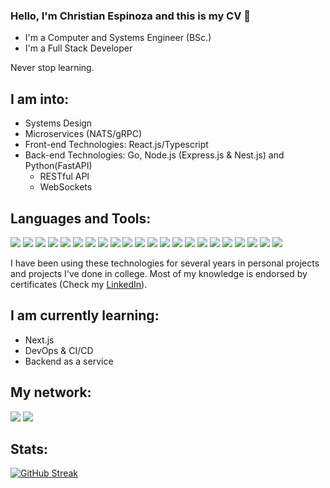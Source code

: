 ### Hello, I'm Christian Espinoza and this is my CV 👋 

- I'm a Computer and Systems Engineer (BSc.)
- I'm a Full Stack Developer  

Never stop learning.


## I am into: 
- Systems Design
- Microservices (NATS/gRPC)
- Front-end Technologies: React.js/Typescript
- Back-end Technologies: Go, Node.js (Express.js & Nest.js) and Python(FastAPI)
  - RESTful API
  - WebSockets

## Languages and Tools:  

<img src = "https://img.shields.io/badge/Go-00ADD8?style=flat&logo=go&logoColor=white"> <img src = "https://img.shields.io/badge/Python-3670A0?style=flat&logo=python&logoColor=white">
<img src = "https://img.shields.io/badge/Typescript-3179C6?style=flat&logo=typescript&logoColor=white">
<img src = "https://img.shields.io/badge/Javascript-F0DB4F?style=flat&logo=javascript&logoColor=white">
<img src = "https://img.shields.io/badge/React.js-1c2c4c?style=flat&logo=react&logoColor=%2361DAFB">
<img src = "https://img.shields.io/badge/Node.js-43853D?style=flat&logo=node.js&logoColor=white">
<img src = "https://img.shields.io/badge/Express.js-404D59?style=flat&logo=express&logoColor=white">
<img src = "https://img.shields.io/badge/Nest.js-E0234E?style=flat&logo=nestjs&logoColor=white">
<img src = "https://img.shields.io/badge/Vite.js-%23646CFF.svg?style=flat&logo=vite&logoColor=white">
<img src="https://img.shields.io/badge/HTML5-E34F26?style=flat&logo=html5&logoColor=white">
<img src="https://img.shields.io/badge/CSS3-1572B6?style=flat&logo=css3&logoColor=white">
<img src="https://img.shields.io/badge/TailwindCSS-%2338B2AC.svg?style=flat&logo=tailwind-css&logoColor=white">
<img src="https://img.shields.io/badge/Bootstrap5-563d7c?style=flat&logo=bootstrap&logoColor=white">
<img src="https://img.shields.io/badge/FastAPI-00ADD8?style=flat&logo=fastapi&logoColor=white">
<img src="https://img.shields.io/badge/MongoDB-4EA94B?style=flat&logo=mongodb&logoColor=white">
<img src="https://img.shields.io/badge/MySQL-005C84?style=flat&logo=mysql&logoColor=white">
<img src="https://img.shields.io/badge/PostgreSQL-316192?style=flat&logo=postgresql&logoColor=white">
<img src="https://img.shields.io/badge/Amazon Web Services-232F3E?style=flat&logo=amazon-aws&logoColor=white">
<img src="https://img.shields.io/badge/Google Cloud Platform-4285F4?style=flat&logo=google-cloud&logoColor=white">
<img src="https://img.shields.io/badge/Docker-blue?style=flat&logo=docker&logoColor=white">
<img src="https://img.shields.io/badge/Git-F1502F?style=flat&logo=git&logoColor=white">
<img src="https://img.shields.io/badge/GitHub-100000?style=flat&logo=github&logoColor=white">

I have been using these technologies for several years in personal projects and projects I've done in college.
Most of my knowledge is endorsed by certificates (Check my [LinkedIn](https://www.linkedin.com/in/christian-espinoza-cadillo-a29702234/)).

## I am currently learning:
- Next.js
- DevOps & CI/CD
- Backend as a service

## My network:

[<img src="https://img.shields.io/badge/LinkedIn-0077B5?style=for-the-badge&logo=linkedin&logoColor=white">](https://www.linkedin.com/in/christian-espinoza-cadillo-a29702234/)
[<img src="https://img.shields.io/badge/Facebook-1877F2?style=for-the-badge&logo=facebook&logoColor=white" />](https://www.facebook.com/christian.espinozacadillo/)
</br>
## Stats:  


[![GitHub Streak](https://github-readme-streak-stats.herokuapp.com/?user=ChrisCodeX&theme=chartreuse-dark)]()
